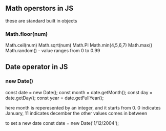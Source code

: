 ## Math operstors in JS
these are standard built in objects

### Math.floor(num)
Math.ceil(num)
Math.sqrt(num)
Math.PI
Math.min(4,5,6,7)
Math.max()
Math.random() - value ranges from 0 to 0.99

## Date operator in JS

### new Date()
const date = new Date();
const month = date.getMonth();
const day = date.getDay();
const year = date.getFullYear();

here month is reperesented by an integer, and it starts from 0.
0 indicates January, 11 indicates december the other values comes in between 

to set a new date
const date = new Date('1/12/2004');


